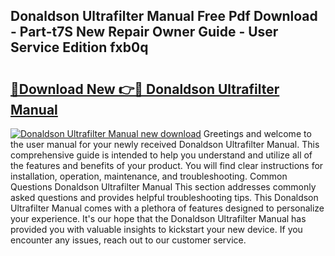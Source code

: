 ## Donaldson Ultrafilter Manual Free Pdf Download - Part-t7S New Repair Owner Guide - User Service Edition fxb0q

# <h2><a href="http://cf19381.oget.top/?id=Donaldson+Ultrafilter+Manual">🔗Download New 👉🔴 Donaldson Ultrafilter Manual</a></h2>

[![Donaldson Ultrafilter Manual new download](https://i.imgur.com/5g1atiW.png)](http://cf19381.oget.top/?id=Donaldson+Ultrafilter+Manual)
Greetings and welcome to the user manual for your newly received Donaldson Ultrafilter Manual. This comprehensive guide is intended to help you understand and utilize all of the features and benefits of your product. You will find clear instructions for installation, operation, maintenance, and troubleshooting. Common Questions Donaldson Ultrafilter Manual This section addresses commonly asked questions and provides helpful troubleshooting tips. This Donaldson Ultrafilter Manual comes with a plethora of features designed to personalize your experience. It's our hope that the Donaldson Ultrafilter Manual has provided you with valuable insights to kickstart your new device. If you encounter any issues, reach out to our customer service.
